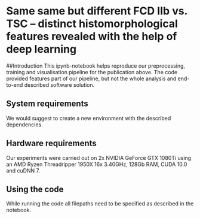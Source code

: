 # Same same but different FCD IIb vs. TSC – distinct histomorphological features revealed with the help of deep learning
##Introduction 
This ipynb-notebook helps reproduce our preprocessing, training and visualisation pipeline for the publication above. The code provided features part of our pipeline, but not the whole analysis and end-to-end described software solution.

## System requirements

We would suggest to create a new environment with the described dependencies. 

## Hardware requirements
Our experiments were carried out on 2x NVIDIA GeForce GTX 1080Ti using an AMD Ryzen Threadripper 1950X 16x 3.40GHz, 128Gb RAM, CUDA 10.0 and cuDNN 7.

## Using the code
While running the code all filepaths need to be specified as described in the notebook. 
